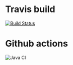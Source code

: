# Travis build

[![Build Status](https://travis-ci.org/Web-tree/auth.svg?branch=master)](https://travis-ci.org/Web-tree/auth)


# Github actions

![Java CI](https://github.com/Web-tree/auth/workflows/Java%20CI/badge.svg)
